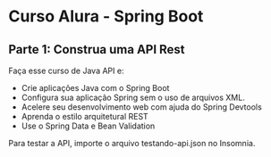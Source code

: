 # Curso Alura - Spring Boot

## Parte 1: Construa uma API Rest

Faça esse curso de Java API e:

- Crie aplicações Java com o Spring Boot
- Configura sua aplicação Spring sem o uso de arquivos XML.
- Acelere seu desenvolvimento web com ajuda do Spring Devtools
- Aprenda o estilo arquitetural REST
- Use o Spring Data e Bean Validation

Para testar a API, importe o arquivo testando-api.json no Insomnia.
